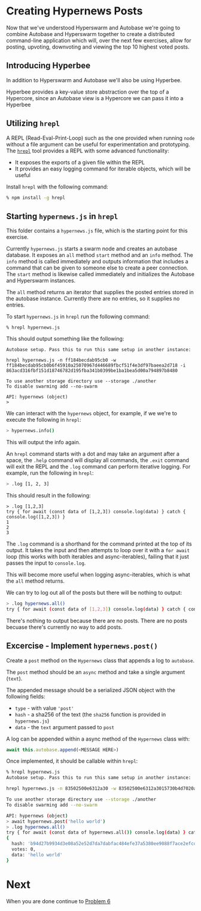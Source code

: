 # Creating Hypernews Posts


Now that we've understood Hyperswarm and Autobase we're going to combine
Autobase and Hyperswarm together to create a distributed command-line application
which will, over the next few exercises, allow for posting, upvoting, downvoting
and viewing the top 10 highest voted posts. 

## Introducing Hyperbee

In addition to Hyperswarm and Autobase we'll also be using Hyperbee.

Hyperbee provides a key-value store abstraction over the top of a Hypercore,
since an Autobase view is a Hypercore we can pass it into a Hyperbee  


## Utilizing `hrepl`

A REPL (Read-Eval-Print-Loop) such as the one provided when running `node` without
a file argument can be useful for experimentation and prototyping. The [`hrepl`](https://github.com/davidmarkclements/hrepl) tool
provides a REPL with some advanced functionality:

* It exposes the exports of a given file within the REPL
* It provides an easy logging command for iterable objects, which will be useful

Install `hrepl` with the following command:

```sh
% npm install -g hrepl
```

## Starting `hypernews.js` in `hrepl`

This folder contains a `hypernews.js` file, which is the starting point for this exercise.

Currently `hypernews.js` starts a swarm node and creates an autobase database. It exposes
an `all` method `start` method and an `info` method. The `info` method is called immediately 
and outputs information that includes a command that can be given to someone else to create a peer
connection. The `start` method is likewise called immediately and initializes the Autobase
and Hyperswarm instances.

The `all` method returns an iterator that supplies the posted entries stored in the autobase 
instance. Currently there are no entries, so it supplies no entries. 

To start `hypernews.js` in `hrepl` run the following command:

```
% hrepl hypernews.js
```

This should output something like the following:


```
Autobase setup. Pass this to run this same setup in another instance:

hrepl hypernews.js -n ff184becdab95cb0 -w ff184becdab95cb0b6f45910a25070967d446689fbcf51f4e3df97baeea2d718 -i 863acd316fbf151d18746782d195fba341b0399be1ba1bea5d00a794897b8480

To use another storage directory use --storage ./another
To disable swarming add --no-swarm

API: hypernews (object)
>
```

We can interact with the `hypernews` object, for example, if we we're to execute the following in `hrepl`:

```sh
> hypernews.info()
```

This will output the info again. 

An `hrepl` command starts with a dot and may take an argument after a space, the `.help` command
will display all commands, the `.exit` command will exit the REPL and the `.log` command can 
perform iterative logging. For example, run the following in `hrepl`: 

```sh
> .log [1, 2, 3]
```

This should result in the following:

```
> .log [1,2,3]
try { for await (const data of [1,2,3]) console.log(data) } catch { console.log([1,2,3]) }
1
2
3
```

The `.log` command is a shorthand for the command printed at the top of its output. 
It takes the input and then attempts to loop over it with a `for await` loop
(this works with both iterables and async-iterables), failing that it just passes the input to 
`console.log`. 

This will become more useful when logging async-iterables, which is what the `all` method returns. 

We can try to log out all of the posts but there will be nothing to output:

```sh
> .log hypernews.all()
try { for await (const data of [1,2,3]) console.log(data) } catch { console.log([1,2,3]) }
```

There's nothing to output because there are no posts. There are no posts becuase there's currently
no way to add posts.

## Excercise - Implement `hypernews.post()`

Create a `post` method on the `Hypernews` class that appends a log to `autobase`.

The `post` method should be an `async` method and take a single argument (`text`).

The appended message should be a serialized JSON object with the following fields:

* `type` - with value `'post'`
* `hash` - a sha256 of the text (the `sha256` function is provided in `hypernews.js`)
* `data` - the `text` argument passed to `post`

A log can be appended within a async method of the `Hypernews` class with:

```js
await this.autobase.append(<MESSAGE HERE>)
```

Once implemented, it should be callable within `hrepl`:


```sh
% hrepl hypernews.js                                                                                                                             interactive
Autobase setup. Pass this to run this same setup in another instance:

hrepl hypernews.js -n 83502500e6312a30 -w 83502500e6312a3015730b4d7020af6428825af5d02a32cb0b8992d46991a475 -i 469c49cae805f778843206ebcce7e83b5eedd354b4759f74d1241336ece33582

To use another storage directory use --storage ./another
To disable swarming add --no-swarm

API: hypernews (object)
> await hypernews.post('hello world')
> .log hypernews.all()
try { for await (const data of hypernews.all()) console.log(data) } catch { console.log(hypernews.all()) }
{
  hash: 'b94d27b9934d3e08a52e52d7da7dabfac484efe37a5380ee9088f7ace2efcde9',
  votes: 0,
  data: 'hello world'
}
```

# Next

When you are done continue to [Problem 6](../06)
